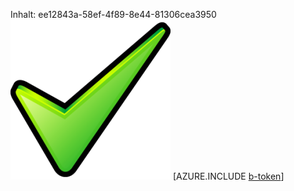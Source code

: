 Inhalt: ee12843a-58ef-4f89-8e44-81306cea3950![Bild](638f4387-d41c-46f3-95fc-13b02fa711f2.png)
[AZURE.INCLUDE [b-token](bb71acf7-2bd4-4c14-8800-92d537f9b225.md)]
